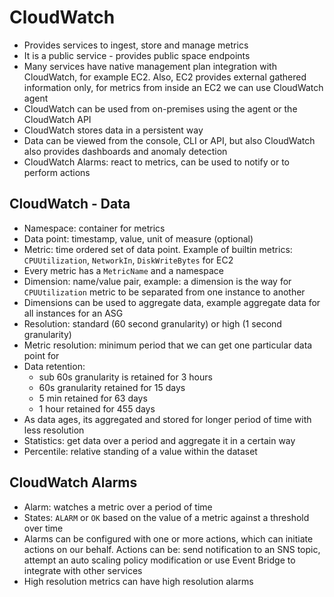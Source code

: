 # CloudWatch

- Provides services to ingest, store and manage metrics
- It is a public service - provides public space endpoints
- Many services have native management plan integration with CloudWatch, for example EC2. Also, EC2 provides external gathered information only, for metrics from inside an EC2 we can use CloudWatch agent
- CloudWatch can be used from on-premises using the agent or the CloudWatch API
- CloudWatch stores data in a persistent way
- Data can be viewed from the console, CLI or API, but also CloudWatch also provides dashboards and anomaly detection
- CloudWatch Alarms: react to metrics, can be used to notify or to perform actions

## CloudWatch - Data

- Namespace: container for metrics
- Data point: timestamp, value, unit of measure (optional)
- Metric: time ordered set of data point. Example of builtin metrics: `CPUUtilization`, `NetworkIn`, `DiskWriteBytes` for EC2
- Every metric has a `MetricName` and a namespace
- Dimension: name/value pair, example: a dimension is the way for `CPUUtilization` metric to be separated from one instance to another
- Dimensions can be used to aggregate data, example aggregate data for all instances for an ASG
- Resolution: standard (60 second granularity) or high (1 second granularity)
- Metric resolution: minimum period that we can get one particular data point for
- Data retention:
    - sub 60s granularity is retained for 3 hours
    - 60s granularity retained for 15 days
    - 5 min retained for 63 days
    - 1 hour retained for 455 days
- As data ages, its aggregated and stored for longer period of time with less resolution
- Statistics: get data over a period and aggregate it in a certain way
- Percentile: relative standing of a value within the dataset

## CloudWatch Alarms

- Alarm: watches a metric over a period of time
- States: `ALARM` or `OK` based on the value of a metric against a threshold over time
- Alarms can be configured with one or more actions, which can initiate actions on our behalf. Actions can be: send notification to an SNS topic, attempt an auto scaling policy modification or use Event Bridge to integrate with other services
- High resolution metrics can have high resolution alarms
